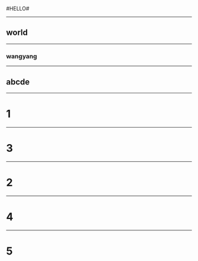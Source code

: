 #HELLO#

----------
## world ##

--------
### wangyang ###

-----------
## abcde ##


----------
# 1 #


---------
# 3 #



----------
# 2 #



----------
# 4 #

----------
# 5 #


